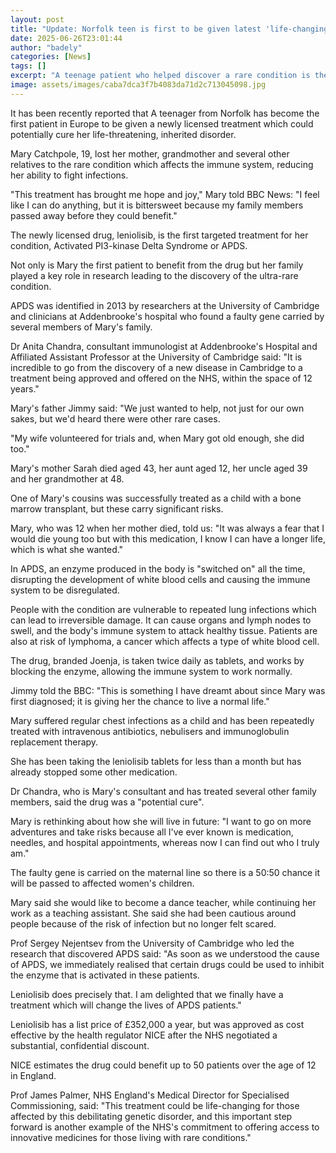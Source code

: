 ```yaml
---
layout: post
title: "Update: Norfolk teen is first to be given latest 'life-changing' drug for ultra rare genetic condition"
date: 2025-06-26T23:01:44
author: "badely"
categories: [News]
tags: []
excerpt: "A teenage patient who helped discover a rare condition is the first to benefit from a new treatment."
image: assets/images/caba7dca3f7b4083da71d2c713045098.jpg
---
```


It has been recently reported that A teenager from Norfolk has become the first patient in Europe to be given a newly licensed treatment which could potentially cure her life-threatening, inherited disorder.

Mary Catchpole, 19, lost her mother, grandmother and several other relatives to the rare condition which affects the immune system, reducing her ability to fight infections.

"This treatment has brought me hope and joy," Mary told BBC News: "I feel like I can do anything, but it is bittersweet because my family members passed away before they could benefit."

The newly licensed drug, leniolisib, is the first targeted treatment for her condition, Activated PI3-kinase Delta Syndrome or APDS.

Not only is Mary the first patient to benefit from the drug but her family played a key role in research leading to the discovery of the ultra-rare condition.

APDS was identified in 2013 by researchers at the University of Cambridge and clinicians at Addenbrooke's hospital who found a faulty gene carried by several members of Mary's family.

Dr Anita Chandra, consultant immunologist at Addenbrooke's Hospital and Affiliated Assistant Professor at the University of Cambridge said: "It is incredible to go from the discovery of a new disease in Cambridge to a treatment being approved and offered on the NHS, within the space of 12 years."

Mary's father Jimmy said: "We just wanted to help, not just for our own sakes, but we'd heard there were other rare cases. 

"My wife volunteered for trials and, when Mary got old enough, she did too."

Mary's mother Sarah died aged 43, her aunt aged 12, her uncle aged 39 and her grandmother at 48.

One of Mary's cousins was successfully treated as a child with a bone marrow transplant, but these carry significant risks.

Mary, who was 12 when her mother died, told us: "It was always a fear that I would die young too but with this medication, I know I can have a longer life, which is what she wanted."

In APDS, an enzyme produced in the body is "switched on" all the time, disrupting the development of white blood cells and causing the immune system to be disregulated.

People with the condition are vulnerable to repeated lung infections which can lead to irreversible damage. It can cause organs and lymph nodes to swell, and the body's immune system to attack healthy tissue. Patients are also at risk of lymphoma, a cancer which affects a type of white blood cell.

The drug, branded Joenja, is taken twice daily as tablets, and works by blocking the enzyme, allowing the immune system to work normally.

Jimmy told the BBC: "This is something I have dreamt about since Mary was first diagnosed; it is giving her the chance to live a normal life."

Mary suffered regular chest infections as a child and has been repeatedly treated with intravenous antibiotics, nebulisers and immunoglobulin replacement therapy.

She has been taking the leniolisib tablets for less than a month but has already stopped some other medication.

Dr Chandra, who is Mary's consultant and has treated several other family members, said the drug was a "potential cure".

Mary is rethinking about how she will live in future: "I want to go on more adventures and take risks because all I've ever known is medication, needles, and hospital appointments, whereas now I can find out who I truly am."

The faulty gene is carried on the maternal line so there is a 50:50 chance it will be passed to affected women's children. 

Mary said she would like to become a dance teacher, while continuing her work as a teaching assistant. She said she had been cautious around people because of the risk of infection but no longer felt scared.

Prof Sergey Nejentsev from the University of Cambridge who led the research that discovered APDS said: "As soon as we understood the cause of APDS, we immediately realised that certain drugs could be used to inhibit the enzyme that is activated in these patients. 

Leniolisib does precisely that. I am delighted that we finally have a treatment which will change the lives of APDS patients."

Leniolisib has a list price of £352,000 a year, but was approved as cost effective by the health regulator NICE after the NHS negotiated a substantial, confidential discount.

NICE estimates the drug could benefit up to 50 patients over the age of 12 in England.

Prof James Palmer, NHS England's Medical Director for Specialised Commissioning, said: "This treatment could be life-changing for those affected by this debilitating genetic disorder, and this important step forward is another example of the NHS's commitment to offering access to innovative medicines for those living with rare conditions."

